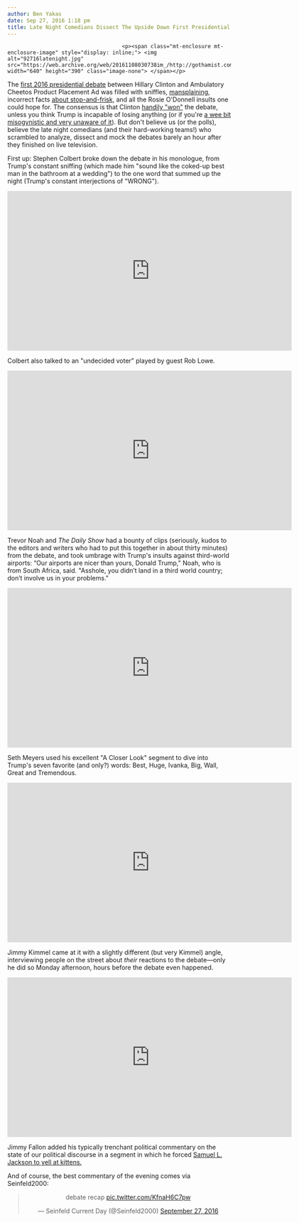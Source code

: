 ```yaml
---
author: Ben Yakas
date: Sep 27, 2016 1:18 pm
title: Late Night Comedians Dissect The Upside Down First Presidential Debate
---
```


	
										<p><span class="mt-enclosure mt-enclosure-image" style="display: inline;"> <img alt="92716latenight.jpg" src="https://web.archive.org/web/20161108030738im_/http://gothamist.com/attachments/byakas/92716latenight.jpg" width="640" height="390" class="image-none"> </span></p>

<p>The <a href="https://web.archive.org/web/20161108030738/http://gothamist.com/2016/09/26/clinton_trump_debate_2016.php">first 2016 presidential debate</a> between Hillary Clinton and Ambulatory Cheetos Product Placement Ad was filled with sniffles, <a href="https://web.archive.org/web/20161108030738/http://gothamist.com/2016/09/27/debate_takeaways.php#photo-1">mansplaining</a>, incorrect facts <a href="https://web.archive.org/web/20161108030738/http://gothamist.com/2016/09/27/trump_stop_and_frisk.php">about stop-and-frisk</a>, and all the Rosie O&apos;Donnell insults one could hope for. The consensus is that Clinton <a href="https://web.archive.org/web/20161108030738/https://twitter.com/SteveKornacki/status/780753243966177280">handily &quot;won&quot;</a> the debate, unless you think Trump is incapable of losing anything (or if you&apos;re <a href="https://web.archive.org/web/20161108030738/https://twitter.com/davidfrum/status/780580701422755840">a wee bit misogynistic and very unaware of it</a>). But don&apos;t believe us (or the polls), believe the late night comedians (and their hard-working teams!) who scrambled to analyze, dissect and mock the debates barely an hour after they finished on live television. </p>

<p>First up: Stephen Colbert broke down the debate in his monologue, from Trump&apos;s constant sniffing (which made him &quot;sound like the coked-up best man in the bathroom at a wedding&quot;) to the one word that summed up the night (Trump&apos;s constant interjections of &quot;WRONG&quot;).</p>

<p><iframe width="640" height="360" src="https://web.archive.org/web/20161108030738if_/https://www.youtube.com/embed/wqMQDiIiHbk" frameborder="0" allowfullscreen></iframe></p>

<p>Colbert also talked to an &quot;undecided voter&quot; played by guest Rob Lowe.</p>

<p><iframe width="640" height="360" src="https://web.archive.org/web/20161108030738if_/https://www.youtube.com/embed/cBC-1D47pKs" frameborder="0" allowfullscreen></iframe></p>

<p>Trevor Noah and <em>The Daily Show</em> had a bounty of clips (seriously, kudos to the editors and writers who had to put this together in about thirty minutes) from the debate, and took umbrage with Trump&apos;s insults against third-world airports: &#x201C;Our airports are nicer than yours, Donald Trump,&quot; Noah, who is from South Africa, said. &quot;Asshole, you didn&#x2019;t land in a third world country; don&#x2019;t involve us in your problems.&quot;</p>

<p><iframe width="640" height="360" src="https://web.archive.org/web/20161108030738if_/https://www.youtube.com/embed/aUbzT25kZ6s" frameborder="0" allowfullscreen></iframe></p>

<p>Seth Meyers used his excellent &quot;A Closer Look&quot; segment to dive into Trump&apos;s seven favorite (and only?) words: Best, Huge, Ivanka, Big, Wall, Great and Tremendous.</p>

<p><iframe width="640" height="360" src="https://web.archive.org/web/20161108030738if_/https://www.youtube.com/embed/o8syBrqA1r8" frameborder="0" allowfullscreen></iframe></p>

<p>Jimmy Kimmel came at it with a slightly different (but very Kimmel) angle, interviewing people on the street about <em>their</em> reactions to the debate&#x2014;only he did so Monday afternoon, hours before the debate even happened.</p>

<p><iframe width="640" height="360" src="https://web.archive.org/web/20161108030738if_/https://www.youtube.com/embed/Zk4UDSlxENw" frameborder="0" allowfullscreen></iframe></p>

<p>Jimmy Fallon added his typically trenchant political commentary on the state of our political discourse in a segment in which he forced <a href="https://web.archive.org/web/20161108030738/https://www.youtube.com/watch?v=AinrgnXqT8k">Samuel L. Jackson to yell at kittens.</a></p>

<p>And of course, the best commentary of the evening comes via Seinfeld2000:</p>

<center><blockquote class="twitter-tweet" data-lang="en"><p lang="es" dir="ltr">debate recap <a href="https://web.archive.org/web/20161108030738/https://t.co/KfnaH6C7pw">pic.twitter.com/KfnaH6C7pw</a></p>&#x2014; Seinfeld Current Day (@Seinfeld2000) <a href="https://web.archive.org/web/20161108030738/https://twitter.com/Seinfeld2000/status/780598246208962560">September 27, 2016</a></blockquote>
<script async src="//web.archive.org/web/20161108030738js_/http://platform.twitter.com/widgets.js" charset="utf-8"></script></center>					
										
									
				